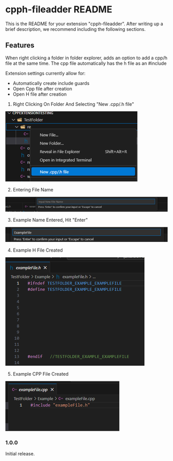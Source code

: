 # cpph-fileadder README

This is the README for your extension "cpph-fileadder". After writing up a brief description, we recommend including the following sections.

## Features

When right clicking a folder in folder explorer, adds an option to add a cpp/h file at the same time. The cpp file automatically has the h file as an #include

Extension settings currently allow for:
- Automatically create include guards
- Open Cpp file after creation
- Open H file after creation

1) Right Clicking On Folder And Selecting "New .cpp/.h file"

![feature X](openingContextMenu.png)

2) Entering File Name

![feature X](enterFileName.png)

3) Example Name Entered, Hit "Enter"

![feature X](exampleName.png)

4) Example H File Created

![feature X](exampleHeader.png)

5) Example CPP File Created

![feature X](exampleCppFile.png)

### 1.0.0

Initial release.

